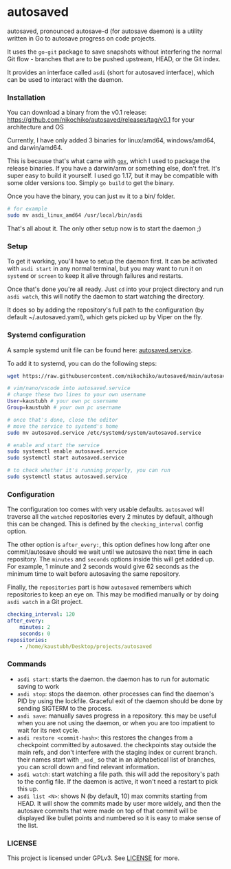 # autosaved

autosaved, pronounced autosave-d (for autosave daemon) is a utility written in Go to autosave progress on code projects.

It uses the `go-git` package to save snapshots without interfering the normal Git flow - branches that are to be pushed upstream, HEAD, or the Git index.

It provides an interface called `asdi` (short for autosaved interface), which can be used to interact with the daemon.

### Installation

You can download a binary from the v0.1 release:
https://github.com/nikochiko/autosaved/releases/tag/v0.1 for your architecture and OS

Currently, I have only added 3 binaries for linux/amd64, windows/amd64, and darwin/amd64.

This is because that's what came with [`gox`](https://github.com/mitchellh/gox), which I used to package the release binaries.
If you have a darwin/arm or something else, don't fret. It's super
easy to build it yourself. I used go 1.17, but it may be compatible
with some older versions too. Simply `go build` to get the binary.

Once you have the binary, you can just `mv` it to a bin/ folder.

```bash
# for example
sudo mv asdi_linux_amd64 /usr/local/bin/asdi
```

That's all about it. The only other setup now is to start the daemon ;)

### Setup

To get it working, you'll have to setup the daemon first. It can be
activated with `asdi start` in any normal terminal, but you may want to run it on
`systemd` or `screen` to keep it alive through failures and restarts.

Once that's done you're all ready. Just `cd` into your project
directory and run `asdi watch`, this will notify the daemon to start
watching the directory.

It does so by adding the repository's full path to the configuration (by default ~/.autosaved.yaml), which gets picked up by
Viper on the fly.

### Systemd configuration

A sample systemd unit file can be found here: [autosaved.service](autosaved.service). 

To add it to systemd, you can do the following steps:

```bash
wget https://raw.githubusercontent.com/nikochiko/autosaved/main/autosaved.service

# vim/nano/vscode into autosaved.service
# change these two lines to your own username
User=kaustubh # your own pc username
Group=kaustubh # your own pc username

# once that's done, close the editor
# move the service to systemd's home
sudo mv autosaved.service /etc/systemd/system/autosaved.service

# enable and start the service
sudo systemctl enable autosaved.service
sudo systemctl start autosaved.service

# to check whether it's running properly, you can run
sudo systemctl status autosaved.service
```

### Configuration

The configuration too comes with very usable defaults. `autosaved` will traverse all the `watched` repositories
every 2 minutes by default, although this can be changed. This is defined by the `checking_interval` config option.

The other option is `after_every:`, this option defines how long
after one commit/autosave should we wait until we autosave the next time in each repository.
The `minutes` and `seconds` options inside this will get
added up. For example, 1 minute and 2 seconds would give 62 seconds
as the minimum time to wait before autosaving the same repository.

Finally, the `repositories` part is how `autosaved` remembers which repositories to keep an eye on.
This may be modified manually or by doing `asdi watch` in a Git
project.

```yaml
checking_interval: 120
after_every:
    minutes: 2
    seconds: 0
repositories:
    - /home/kaustubh/Desktop/projects/autosaved
```

### Commands

* `asdi start`: starts the daemon. the daemon has to run for automatic saving to work
* `asdi stop`: stops the daemon. other processes can find the daemon's PID by using the lockfile. Graceful exit of the daemon
should be done by sending SIGTERM to the process.
* `asdi save`: manually saves progress in a repository. this may be
useful when you are not using the daemon, or when you are too
impatient to wait for its next cycle.
* `asdi restore <commit-hash>`: this restores the changes from a checkpoint committed by autosaved. the checkpoints stay
outside the main refs, and don't interfere with the staging
index or current branch. their names start with `_asd_` so that
in an alphabetical list of branches, you can scroll down and find
relevant information.
* `asdi watch`: start watching a file path. this will add the repository's path to the config file. If the daemon is active,
it won't need a restart to pick this up.
* `asdi list <N>`: shows N (by default, 10) max commits starting
from HEAD. It will show the commits made by user more widely,
and then the autosave commits that were made on top of that
commit will be displayed like bullet points and numbered so it
is easy to make sense of the list.

### LICENSE

This project is licensed under GPLv3. See [LICENSE](LICENSE) for more.
